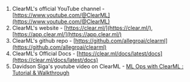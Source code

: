 1. ClearML's official YouTube channel - [https://www.youtube.com/@ClearML](https://www.youtube.com/@ClearML)
2. ClearML's website - [https://clear.ml/](https://clear.ml/), [https://app.clear.ml/](https://app.clear.ml/)
3. ClearML's github repo - [https://github.com/allegroai/clearml](https://github.com/allegroai/clearml)
4. ClearML's Official Docs - [https://clear.ml/docs/latest/docs](https://clear.ml/docs/latest/docs)
5. Davidson Siga's youtube video on ClearML - [ML Ops with ClearML : Tutorial & Walkthrough](https://www.youtube.com/watch?v=jlLTG4jUAhI&t=2s)
